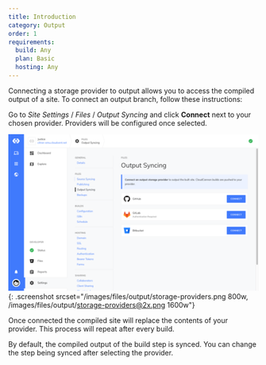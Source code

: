 ```yaml
---
title: Introduction
category: Output
order: 1
requirements:
  build: Any
  plan: Basic
  hosting: Any
---
```


Connecting a storage provider to output allows you to access the compiled output of a site. To connect an output branch, follow these instructions:

Go to *Site Settings* / *Files* / *Output Syncing* and click **Connect** next to your chosen provider. Providers will be configured once selected.

![Storage Providers interface](/images/files/output/storage-providers.png){: .screenshot srcset="/images/files/output/storage-providers.png 800w, /images/files/output/storage-providers@2x.png 1600w"}

Once connected the compiled site will replace the contents of your provider. This process will repeat after every build.

By default, the compiled output of the build step is synced. You can change the step being synced after selecting the provider.
